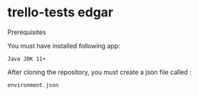 # trello-tests edgar

Prerequisites

You must have installed following app:

    Java JDK 11+
    
After cloning the repository, you must create a json file called :

    environment.json

